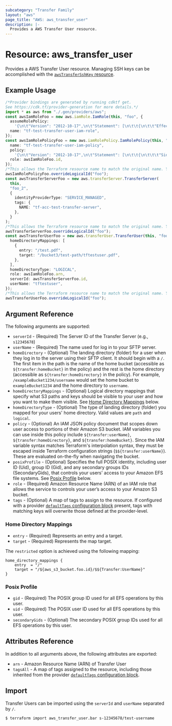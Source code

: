 ```yaml
---
subcategory: "Transfer Family"
layout: "aws"
page_title: "AWS: aws_transfer_user"
description: |-
  Provides a AWS Transfer User resource.
---
```


# Resource: aws\_transfer\_user

Provides a AWS Transfer User resource. Managing SSH keys can be accomplished with the [`awsTransferSshKey` resource](/docs/providers/aws/r/transfer_ssh_key.html).

## Example Usage

```typescript
/*Provider bindings are generated by running cdktf get.
See https://cdk.tf/provider-generation for more details.*/
import * as aws from "./.gen/providers/aws";
const awsIamRoleFoo = new aws.iamRole.IamRole(this, "foo", {
  assumeRolePolicy:
    '{\n\t"Version": "2012-10-17",\n\t"Statement": [\n\t\t{\n\t\t"Effect": "Allow",\n\t\t"Principal": {\n\t\t\t"Service": "transfer.amazonaws.com"\n\t\t},\n\t\t"Action": "sts:AssumeRole"\n\t\t}\n\t]\n}\n',
  name: "tf-test-transfer-user-iam-role",
});
const awsIamRolePolicyFoo = new aws.iamRolePolicy.IamRolePolicy(this, "foo_1", {
  name: "tf-test-transfer-user-iam-policy",
  policy:
    '{\n\t"Version": "2012-10-17",\n\t"Statement": [\n\t\t{\n\t\t\t"Sid": "AllowFullAccesstoS3",\n\t\t\t"Effect": "Allow",\n\t\t\t"Action": [\n\t\t\t\t"s3:*"\n\t\t\t],\n\t\t\t"Resource": "*"\n\t\t}\n\t]\n}\n',
  role: awsIamRoleFoo.id,
});
/*This allows the Terraform resource name to match the original name. You can remove the call if you don't need them to match.*/
awsIamRolePolicyFoo.overrideLogicalId("foo");
const awsTransferServerFoo = new aws.transferServer.TransferServer(
  this,
  "foo_2",
  {
    identityProviderType: "SERVICE_MANAGED",
    tags: {
      NAME: "tf-acc-test-transfer-server",
    },
  }
);
/*This allows the Terraform resource name to match the original name. You can remove the call if you don't need them to match.*/
awsTransferServerFoo.overrideLogicalId("foo");
const awsTransferUserFoo = new aws.transferUser.TransferUser(this, "foo_3", {
  homeDirectoryMappings: [
    {
      entry: "/test.pdf",
      target: "/bucket3/test-path/tftestuser.pdf",
    },
  ],
  homeDirectoryType: "LOGICAL",
  role: awsIamRoleFoo.arn,
  serverId: awsTransferServerFoo.id,
  userName: "tftestuser",
});
/*This allows the Terraform resource name to match the original name. You can remove the call if you don't need them to match.*/
awsTransferUserFoo.overrideLogicalId("foo");

```

## Argument Reference

The following arguments are supported:

* `serverId` - (Required) The Server ID of the Transfer Server (e.g., `s12345678`)
* `userName` - (Required) The name used for log in to your SFTP server.
* `homeDirectory` - (Optional) The landing directory (folder) for a user when they log in to the server using their SFTP client.  It should begin with a `/`.  The first item in the path is the name of the home bucket (accessible as `${transfer:homeBucket}` in the policy) and the rest is the home directory (accessible as `${transfer:homeDirectory}` in the policy). For example, `/exampleBucket1234/username` would set the home bucket to `exampleBucket1234` and the home directory to `username`.
* `homeDirectoryMappings` - (Optional) Logical directory mappings that specify what S3 paths and keys should be visible to your user and how you want to make them visible. See [Home Directory Mappings](#home-directory-mappings) below.
* `homeDirectoryType` - (Optional) The type of landing directory (folder) you mapped for your users' home directory. Valid values are `path` and `logical`.
* `policy` - (Optional) An IAM JSON policy document that scopes down user access to portions of their Amazon S3 bucket. IAM variables you can use inside this policy include `${transfer:userName}`, `${transfer:homeDirectory}`, and `${transfer:homeBucket}`. Since the IAM variable syntax matches Terraform's interpolation syntax, they must be escaped inside Terraform configuration strings (`$${transfer:userName}`).  These are evaluated on-the-fly when navigating the bucket.
* `posixProfile` - (Optional) Specifies the full POSIX identity, including user ID (Uid), group ID (Gid), and any secondary groups IDs (SecondaryGids), that controls your users' access to your Amazon EFS file systems. See [Posix Profile](#posix-profile) below.
* `role` - (Required) Amazon Resource Name (ARN) of an IAM role that allows the service to controls your user’s access to your Amazon S3 bucket.
* `tags` - (Optional) A map of tags to assign to the resource. If configured with a provider [`defaultTags` configuration block](https://registry.terraform.io/providers/hashicorp/aws/latest/docs#default_tags-configuration-block) present, tags with matching keys will overwrite those defined at the provider-level.

### Home Directory Mappings

* `entry` - (Required) Represents an entry and a target.
* `target` - (Required) Represents the map target.

The `restricted` option is achieved using the following mapping:

```console
home_directory_mappings {
	entry  = "/"
	target = "/${aws_s3_bucket.foo.id}/$${Transfer:UserName}"
}
```

### Posix Profile

* `gid` - (Required) The POSIX group ID used for all EFS operations by this user.
* `uid` - (Required) The POSIX user ID used for all EFS operations by this user.
* `secondaryGids` - (Optional) The secondary POSIX group IDs used for all EFS operations by this user.

## Attributes Reference

In addition to all arguments above, the following attributes are exported:

* `arn` - Amazon Resource Name (ARN) of Transfer User
* `tagsAll` - A map of tags assigned to the resource, including those inherited from the provider [`defaultTags` configuration block](https://registry.terraform.io/providers/hashicorp/aws/latest/docs#default_tags-configuration-block).

## Import

Transfer Users can be imported using the `serverId` and `userName` separated by `/`.

```console
$ terraform import aws_transfer_user.bar s-12345678/test-username
```
